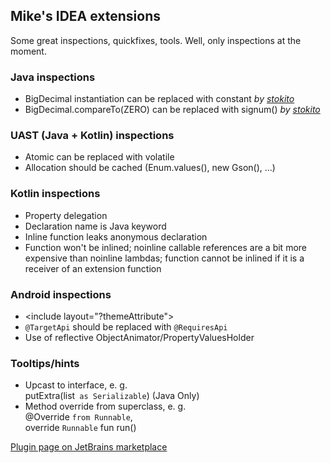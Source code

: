 
## Mike's IDEA extensions

Some great inspections, quickfixes, tools. Well, only inspections at the moment.

  <h3>Java inspections</h3>
  <ul>
    <li>BigDecimal instantiation can be replaced with constant <em>by <a href="http://github.com/stokito/">stokito</a></em></li>
    <li>BigDecimal.compareTo(ZERO) can be replaced with signum() <em>by <a href="http://github.com/stokito/">stokito</a></em></li>
  </ul>

  <h3>UAST (Java + Kotlin) inspections</h3>
  <ul>
    <li>Atomic can be replaced with volatile</li>
    <li>Allocation should be cached (Enum.values(), new Gson(), ...)</li>
  </ul>

  <h3>Kotlin inspections</h3>
  <ul>
    <li>Property delegation</li>
    <li>Declaration name is Java keyword</li>
    <li>Inline function leaks anonymous declaration</li>
    <li>Function won't be inlined;
      noinline callable references are a bit more expensive than noinline lambdas;
      function cannot be inlined if it is a receiver of an extension function</li>
  </ul>

  <h3>Android inspections</h3>
  <ul>
    <li>&lt;include layout="?themeAttribute"&gt;</li>
    <li><code>@TargetApi</code> should be replaced with <code>@RequiresApi</code></li>
    <li>Use of reflective ObjectAnimator/PropertyValuesHolder</li>
  </ul>

  <h3>Tooltips/hints</h3>
  <ul>
    <li>Upcast to interface, e. g.<br/>putExtra(list<code> as Serializable</code>) (Java Only)</li>
    <li>Method override from superclass, e. g.<br/>@Override <code>from Runnable</code>,<br/>override <code>Runnable</code> fun run()</li>
  </ul>

  [Plugin page on JetBrains marketplace](https://plugins.jetbrains.com/plugin/12690-mike-s-idea-extensions)
